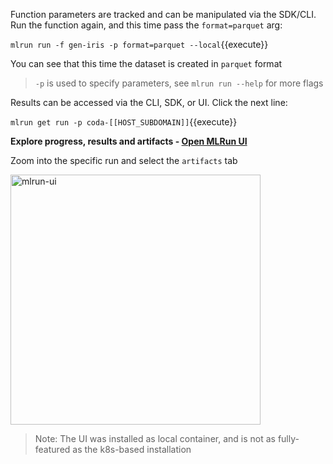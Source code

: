 Function parameters are tracked and can be manipulated via the SDK/CLI.
Run the function again, and this time pass the `format=parquet` arg:

`mlrun run -f gen-iris -p format=parquet --local`{{execute}}

You can see that this time the dataset is created in `parquet` format

> `-p` is used to specify parameters, see `mlrun run --help` for more flags

Results can be accessed via the CLI, SDK, or UI. Click the next line:

`mlrun get run -p coda-[[HOST_SUBDOMAIN]]`{{execute}}

**Explore progress, results and artifacts - [Open MLRun UI](https://[[HOST_SUBDOMAIN]]-80-[[KATACODA_HOST]].[[KATACODA_DOMAIN]]/mlrun/projects/coda-[[HOST_SUBDOMAIN]]/jobs/monitor-jobs/gen-iris)**

Zoom into the specific run and select the `artifacts` tab

<img src="./assets/mlrun-ui.png" alt="mlrun-ui" width="400"/>

> Note: The UI was installed as local container, and is not as fully-featured as the k8s-based installation
